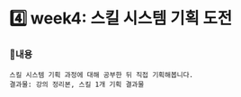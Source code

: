 # 4️⃣ week4: 스킬 시스템 기획 도전

### 📌내용
`스킬 시스템 기획 과정에 대해 공부한 뒤 직접 기획해봅니다.`  
`결과물: 강의 정리본, 스킬 1개 기획 결과물`